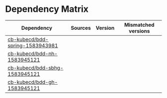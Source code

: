 # Dependency Matrix

Dependency | Sources | Version | Mismatched versions
---------- | ------- | ------- | -------------------
[cb-kubecd/bdd-spring-1583943981](https://github.com/cb-kubecd/bdd-spring-1583943981.git) |  | []() | 
[cb-kubecd/bdd-nh-1583945121](https://github.com/cb-kubecd/bdd-nh-1583945121.git) |  | []() | 
[cb-kubecd/bdd-sbhg-1583945121](https://github.com/cb-kubecd/bdd-sbhg-1583945121.git) |  | []() | 
[cb-kubecd/bdd-gh-1583945121](https://github.com/cb-kubecd/bdd-gh-1583945121.git) |  | []() | 
